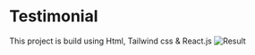 # Testimonial
This project is build using Html, Tailwind css & React.js
![Result](https://github.com/bhaveshLC/Testimonial/assets/91518340/185fbb52-ff71-415e-8138-3268447be682)
